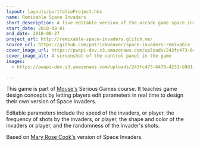```yaml
---
layout: layouts/portfolioProject.hbs
name: Remixable Space Invaders
short_description: A live editable version of the arcade game space invaders for learning game design concepts.
start_date: 2018-08-01
end_date: 2018-08-27
project_url: http://remixable-space-invaders.glitch.me/
source_url: https://github.com/patrickweaver/space-invaders-remixable
cover_image_url: https://pwapi-dev.s3.amazonaws.com/uploads/243fc473-6476-4231-b9d1-6cee39653e65
cover_image_alt: A screenshot of the control panel in the game
images:
  - https://pwapi-dev.s3.amazonaws.com/uploads/243fc473-6476-4231-b9d1-6cee39653e65

---
```


This game is part of [Mouse's](https://mouse.org) Serious Games course. It teaches game design concepts by letting players edit parameters in real time to design their own version of Space Invaders.

Editable parameters include the speed of the invaders, or player, the frequency of shots by the invaders, or player, the shape and color of the invaders or player, and the randomness of the invader's shots.

Based on [Mary Rose Cook's](https://maryrosecook.com/) version of Space Invaders.